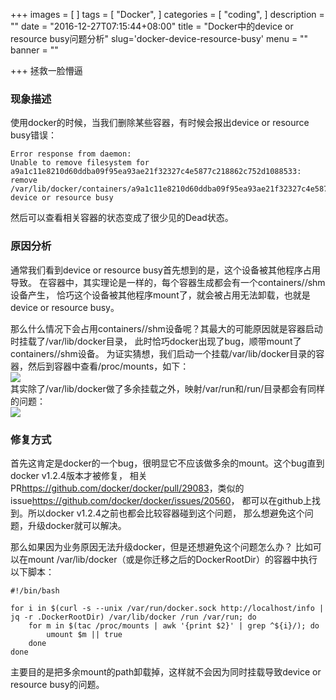 +++
images = [
]
tags = [
    "Docker",
]
categories = [
    "coding",
]
description = ""
date = "2016-12-27T07:15:44+08:00"
title = "Docker中的device or resource busy问题分析"
slug='docker-device-resource-busy'
menu = ""
banner = ""

+++
拯救一脸懵逼
<!--more-->
### 现象描述
使用docker的时候，当我们删除某些容器，有时候会报出device or resource busy错误：
```
Error response from daemon:
Unable to remove filesystem for
a9a1c11e8210d60ddba09f95ea93ae21f32327c4e5877c218862c752d1088533: 
remove /var/lib/docker/containers/a9a1c11e8210d60ddba09f95ea93ae21f32327c4e5877c218862c752d1088533/shm:
device or resource busy
```
然后可以查看相关容器的状态变成了很少见的Dead状态。

### 原因分析
通常我们看到device or resource busy首先想到的是，这个设备被其他程序占用导致。
在容器中，其实理论是一样的，每个容器生成都会有一个containers/<uuid>/shm设备产生，
恰巧这个设备被其他程序mount了，就会被占用无法卸载，也就是device or resource busy。

那么什么情况下会占用containers/<uuid>/shm设备呢？其最大的可能原因就是容器启动时挂载了/var/lib/docker目录，
此时恰巧docker出现了bug，顺带mount了containers/<uuid>/shm设备。
为证实猜想，我们启动一个挂载/var/lib/docker目录的容器，然后到容器中查看/proc/mounts，如下：  
![](http://ww3.sinaimg.cn/large/006tKfTcjw1fb4znsftd3j30kh08ntfm.jpg)  
其实除了/var/lib/docker做了多余挂载之外，映射/var/run和/run/目录都会有同样的问题：  
![](http://ww3.sinaimg.cn/large/006tKfTcjw1fb4zo5bmavj30ex04n0u4.jpg)

### 修复方式
首先这肯定是docker的一个bug，很明显它不应该做多余的mount。这个bug直到docker v1.2.4版本才被修复，
相关PR<https://github.com/docker/docker/pull/29083>，类似的issue<https://github.com/docker/docker/issues/20560>，
都可以在github上找到。所以docker v1.2.4之前也都会比较容器碰到这个问题，
那么想避免这个问题，升级docker就可以解决。

那么如果因为业务原因无法升级docker，但是还想避免这个问题怎么办？
比如可以在mount /var/lib/docker（或是你迁移之后的DockerRootDir）的容器中执行以下脚本：
```
#!/bin/bash

for i in $(curl -s --unix /var/run/docker.sock http://localhost/info | jq -r .DockerRootDir) /var/lib/docker /run /var/run; do
    for m in $(tac /proc/mounts | awk '{print $2}' | grep ^${i}/); do
        umount $m || true
    done
done
```
主要目的是把多余mount的path卸载掉，这样就不会因为同时挂载导致device or resource busy的问题。
